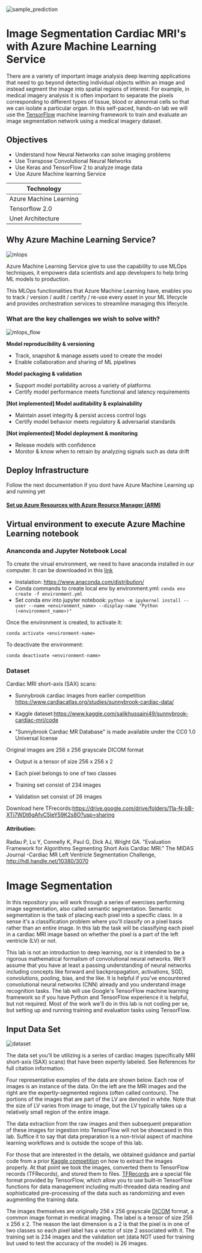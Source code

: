 
![sample_prediction](readme/sample_prediction.png)

#  Image Segmentation Cardiac MRI's with Azure Machine Learning Service 

There are a variety of important image analysis deep learning applications that need to go beyond detecting individual objects within an image and instead segment the image into spatial regions of interest. For example, in medical imagery analysis it is often important to separate the pixels corresponding to different types of tissue, blood or abnormal cells so that we can isolate a particular organ. In this self-paced, hands-on lab we will use the [TensorFlow](https://www.tensorflow.org/) machine learning framework to train and evaluate an image segmentation network using a medical imagery dataset.

## Objectives

* Understand how Neural Networks can solve imaging problems
* Use Transpose Convolutional Neural Networks
* Use Keras and TensorFlow 2 to analyze image data
* Use Azure Machine learning Service

|Technology|
|----------|
|Azure Machine Learning |
|Tensorflow 2.0 |
|Unet Architecture |

## Why Azure Machine Learning Service?

![mlops](readme/ml-lifecycle.png)

Azure Machine Learning Service give to use the capability to use MLOps techniques, it empowers data scientists and app developers to help bring ML models to production.

This MLOps functionalities that Azure Machine Learning have, enables you to track / version / audit / certify / re-use every asset in your ML lifecycle and provides orchestration services to streamline managing this lifecycle.

### What are the key challenges we wish to solve with?

![mlops_flow](readme/mlops.png)

**Model reproducibility & versioning**
- Track, snapshot & manage assets used to create the model
- Enable collaboration and sharing of ML pipelines

**Model packaging & validation**
- Support model portability across a variety of platforms
- Certify model performance meets functional and latency requirements

**[Not implemented] Model auditability & explainability**
- Maintain asset integrity & persist access control logs
- Certify model behavior meets regulatory & adversarial standards

**[Not implemented] Model deployment & monitoring**
- Release models with confidence
- Monitor & know when to retrain by analyzing signals such as data drift

## Deploy Infrastructure

Follow the next documentation if you dont have Azure Machine Learning up and running yet

#### [Set up Azure Resources with Azure Reource Manager (ARM)](./infrastructure/README.md)


## Virtual environment to execute Azure Machine Learning notebook

### Ananconda and Jupyter Notebook Local

To create the virual environment, we need to have anaconda installed in our computer. It can be downloaded in this [link](https://www.anaconda.com/download/)

- Instalation: https://www.anaconda.com/distribution/
- Conda commands to create local env by environment.yml: ```conda env create -f environment.yml```
- Set conda env into jupyter notebook: ```python -m ipykernel install --user --name <environment_name> --display-name "Python (<environment_name>)"```

Once the environment is created, to activate it:

`conda activate <environment-name>`

To deactivate the environment:

`conda deactivate <environment-name>`

### Dataset

Cardiac MRI short-axis (SAX) scans:

- Sunnybrook cardiac images from earlier competition
https://www.cardiacatlas.org/studies/sunnybrook-cardiac-data/

- Kaggle dataset:https://www.kaggle.com/salikhussaini49/sunnybrook-cardiac-mri/code

- "Sunnybrook Cardiac MR Database" is made available under the CC0 1.0 Universal
license 

Original images are 256 x 256 grayscale DICOM format

- Output is a tensor of size 256 x 256 x 2

- Each pixel belongs to one of two classes

- Training set consist of 234 images

- Validation set consist of 26 images

Download here TFrecords:https://drive.google.com/drive/folders/11a-N-bB-XTi7WDt6gAfvC5IeY59K2s8O?usp=sharing

#### Attribution: 

Radau P, Lu Y, Connelly K, Paul G, Dick AJ, Wright GA. "Evaluation Framework for
    Algorithms Segmenting Short Axis Cardiac MRI." The MIDAS Journal -Cardiac MR Left
    Ventricle Segmentation Challenge, http://hdl.handle.net/10380/3070

# Image Segmentation

In this repository you will work through a series of exercises performing image segmentation, also called semantic segmentation.  Semantic segmentation is the task of placing each pixel into a specific class.  In a sense it's a classification problem where you'll classify on a pixel basis rather than an entire image.  In this lab the task will be classifying each pixel in a cardiac MRI image based on whether the pixel is a part of the left ventricle (LV) or not.

This lab is not an introduction to deep learning, nor is it intended to be a rigorous mathematical formalism of convolutional neural networks.  We'll assume that you have at least a passing understanding of neural networks including concepts like forward and backpropagation, activations, SGD, convolutions, pooling, bias, and the like.  It is helpful if you've encountered convolutional neural networks (CNN) already and you understand image recognition tasks.  The lab will use Google's TensorFlow machine learning framework so if you have Python and TensorFlow experience it is helpful, but not required.  Most of the work we'll do in this lab is not coding per se, but setting up and running training and evaluation tasks using TensorFlow.


## Input Data Set

![dataset](readme/dataset_sample.png)

The data set you'll be utilizing is a series of cardiac images (specifically MRI short-axis (SAX) scans) that have been expertly labeled.  See  References for full citation information. 

Four representative examples of the data are shown below.  Each row of images is an instance of the data.  On the left are the MRI images and the right are the expertly-segmented regions (often called contours).  The portions of the images that are part of the LV are denoted in white.  Note that the size of LV varies from image to image, but the LV typically takes up a relatively small region of the entire image.

The data extraction from the raw images and then subsequent preparation of these images for ingestion into TensorFlow will not be showcased in this lab.  Suffice it to say that data preparation is a non-trivial aspect of machine learning workflows and is outside the scope of this lab.

For those that are interested in the details, we obtained guidance and partial code from a prior [Kaggle competition](https://www.kaggle.com/c/second-annual-data-science-bowl/details/deep-learning-tutorial) on how to extract the images properly.  At that point we took the images, converted them to TensorFlow records (TFRecords), and stored them to files.  [TFRecords](https://www.tensorflow.org/programmers_guide/reading_data) are a special file format provided by TensorFlow, which allow you to use built-in TensorFlow functions for data management including multi-threaded data reading and sophisticated pre-processing of the data such as randomizing and even augmenting the training data.

The images themselves are originally 256 x 256 grayscale [DICOM](https://en.wikipedia.org/wiki/DICOM) format, a common image format in medical imaging.  The label is a tensor of size 256 x 256 x 2.  The reason the last dimension is a 2 is that the pixel is in one of two classes so each pixel label has a vector of size 2 associated with it.  The training set is 234 images and the validation set (data NOT used for training but used to test the accuracy of the model) is 26 images.

